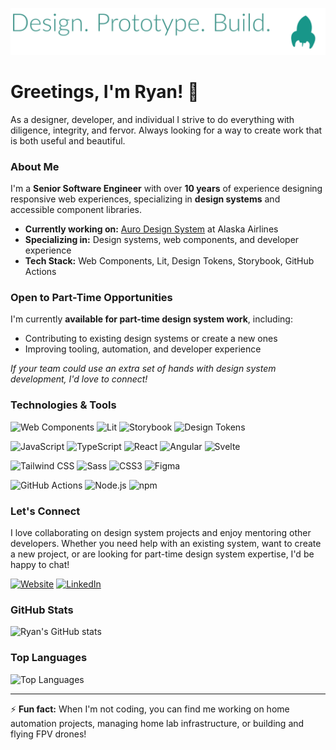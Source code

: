 ![Design. Prototype. Build.](./banner.png)

# Greetings, I'm Ryan! 👋

As a designer, developer, and individual I strive to do everything with diligence, integrity, and fervor. Always looking for a way to create work that is both useful and beautiful.

### About Me

I'm a **Senior Software Engineer** with over **10 years** of experience designing responsive web experiences, specializing in **design systems** and accessible component libraries.

- **Currently working on:** [Auro Design System](https://auro.alaskaair.com) at Alaska Airlines
- **Specializing in:** Design systems, web components, and developer experience
- **Tech Stack:** Web Components, Lit, Design Tokens, Storybook, GitHub Actions

### Open to Part-Time Opportunities

I'm currently **available for part-time design system work**, including:
- Contributing to existing design systems or create a new ones
- Improving tooling, automation, and developer experience

*If your team could use an extra set of hands with design system development, I'd love to connect!*


### Technologies & Tools

![Web Components](https://img.shields.io/badge/Web_Components-29ABE2?style=for-the-badge&logo=webcomponents.org&logoColor=white)
![Lit](https://img.shields.io/badge/Lit-324FFF?style=for-the-badge&logo=lit&logoColor=white)
![Storybook](https://img.shields.io/badge/Storybook-FF4785?style=for-the-badge&logo=storybook&logoColor=white)
![Design Tokens](https://img.shields.io/badge/Design_Tokens-FF6900?style=for-the-badge&logo=figma&logoColor=white)

![JavaScript](https://img.shields.io/badge/JavaScript-F7DF1E?style=for-the-badge&logo=javascript&logoColor=black)
![TypeScript](https://img.shields.io/badge/TypeScript-007ACC?style=for-the-badge&logo=typescript&logoColor=white)
![React](https://img.shields.io/badge/React-20232A?style=for-the-badge&logo=react&logoColor=61DAFB)
![Angular](https://img.shields.io/badge/Angular-DD0031?style=for-the-badge&logo=angular&logoColor=white)
![Svelte](https://img.shields.io/badge/Svelte-FF3E00?style=for-the-badge&logo=svelte&logoColor=white)

![Tailwind CSS](https://img.shields.io/badge/Tailwind_CSS-38B2AC?style=for-the-badge&logo=tailwind-css&logoColor=white)
![Sass](https://img.shields.io/badge/Sass-CC6699?style=for-the-badge&logo=sass&logoColor=white)
![CSS3](https://img.shields.io/badge/CSS3-1572B6?style=for-the-badge&logo=css3&logoColor=white)
![Figma](https://img.shields.io/badge/Figma-F24E1E?style=for-the-badge&logo=figma&logoColor=white)

![GitHub Actions](https://img.shields.io/badge/GitHub_Actions-2088FF?style=for-the-badge&logo=github-actions&logoColor=white)
![Node.js](https://img.shields.io/badge/Node.js-43853D?style=for-the-badge&logo=node.js&logoColor=white)
![npm](https://img.shields.io/badge/npm-CB3837?style=for-the-badge&logo=npm&logoColor=white)

### Let's Connect

I love collaborating on design system projects and enjoy mentoring other developers. Whether you need help with an existing system, want to create a new project, or are looking for part-time design system expertise, I'd be happy to chat!

[![Website](https://img.shields.io/badge/Website-ryanmenner.com-blue?style=for-the-badge&logo=globe)](https://ryanmenner.com)
[![LinkedIn](https://img.shields.io/badge/LinkedIn-0077B5?style=for-the-badge&logo=linkedin&logoColor=white)](https://linkedin.com/in/ryanmenner)

### GitHub Stats

![Ryan's GitHub stats](https://github-readme-stats.vercel.app/api?username=rmenner&show_icons=true&theme=dark&hide_border=true)

### Top Languages

![Top Languages](https://github-readme-stats.vercel.app/api/top-langs/?username=rmenner&layout=compact&theme=dark&hide_border=true)

---

⚡ **Fun fact:** When I'm not coding, you can find me working on home automation projects, managing home lab infrastructure, or building and flying FPV drones!
